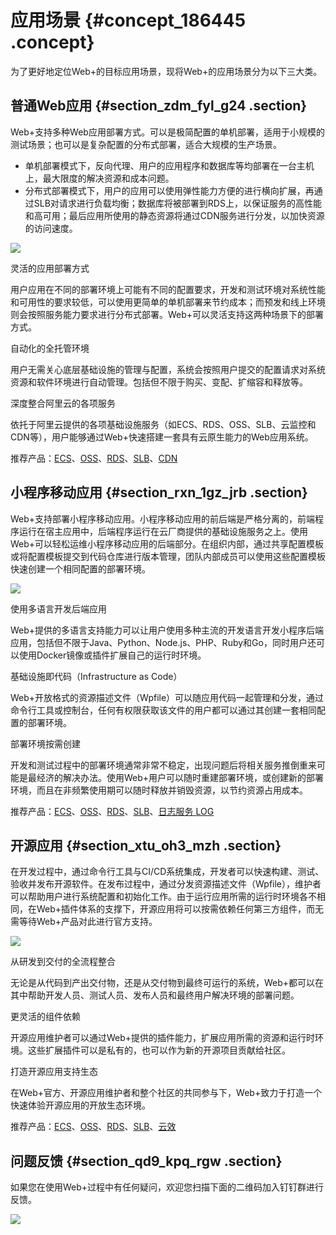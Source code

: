 # 应用场景 {#concept_186445 .concept}

为了更好地定位Web+的目标应用场景，现将Web+的应用场景分为以下三大类。

## 普通Web应用 {#section_zdm_fyl_g24 .section}

Web+支持多种Web应用部署方式。可以是极简配置的单机部署，适用于小规模的测试场景；也可以是复杂配置的分布式部署，适合大规模的生产场景。

-   单机部署模式下，反向代理、用户的应用程序和数据库等均部署在一台主机上，最大限度的解决资源和成本问题。
-   分布式部署模式下，用户的应用可以使用弹性能力方便的进行横向扩展，再通过SLB对请求进行负载均衡；数据库将被部署到RDS上，以保证服务的高性能和高可用；最后应用所使用的静态资源将通过CDN服务进行分发，以加快资源的访问速度。

![](http://static-aliyun-doc.oss-cn-hangzhou.aliyuncs.com/assets/img/160303/156048078747953_zh-CN.png)

灵活的应用部署方式

用户应用在不同的部署环境上可能有不同的配置要求，开发和测试环境对系统性能和可用性的要求较低，可以使用更简单的单机部署来节约成本；而预发和线上环境则会按照服务能力要求进行分布式部署。Web+可以灵活支持这两种场景下的部署方式。

自动化的全托管环境

用户无需关心底层基础设施的管理与配置，系统会按照用户提交的配置请求对系统资源和软件环境进行自动管理。包括但不限于购买、变配、扩缩容和释放等。

深度整合阿里云的各项服务

依托于阿里云提供的各项基础设施服务（如ECS、RDS、OSS、SLB、云监控和CDN等），用户能够通过Web+快速搭建一套具有云原生能力的Web应用系统。

推荐产品：[ECS](https://www.aliyun.com/product/ecs)、[OSS](https://www.aliyun.com/product/oss)、[RDS](https://www.aliyun.com/product/rds/mysql)、[SLB](https://www.aliyun.com/product/slb)、[CDN](https://www.aliyun.com/product/cdn)

## 小程序移动应用 {#section_rxn_1gz_jrb .section}

Web+支持部署小程序移动应用。小程序移动应用的前后端是严格分离的，前端程序运行在宿主应用中，后端程序运行在云厂商提供的基础设施服务之上。使用Web+可以轻松运维小程序移动应用的后端部分。在组织内部，通过共享配置模板或将配置模板提交到代码仓库进行版本管理，团队内部成员可以使用这些配置模板快速创建一个相同配置的部署环境。

![](http://static-aliyun-doc.oss-cn-hangzhou.aliyuncs.com/assets/img/160303/156048078847954_zh-CN.png)

使用多语言开发后端应用

Web+提供的多语言支持能力可以让用户使用多种主流的开发语言开发小程序后端应用，包括但不限于Java、Python、Node.js、PHP、Ruby和Go，同时用户还可以使用Docker镜像或插件扩展自己的运行时环境。

基础设施即代码（Infrastructure as Code）

Web+开放格式的资源描述文件（Wpfile）可以随应用代码一起管理和分发，通过命令行工具或控制台，任何有权限获取该文件的用户都可以通过其创建一套相同配置的部署环境。

部署环境按需创建

开发和测试过程中的部署环境通常非常不稳定，出现问题后将相关服务推倒重来可能是最经济的解决办法。使用Web+用户可以随时重建部署环境，或创建新的部署环境，而且在非频繁使用期可以随时释放并销毁资源，以节约资源占用成本。

推荐产品：[ECS](https://www.aliyun.com/product/ecs)、[OSS](https://www.aliyun.com/product/oss)、[RDS](https://www.aliyun.com/product/rds/mysql)、[SLB](https://www.aliyun.com/product/slb)、[日志服务 LOG](https://www.aliyun.com/product/sls)

## 开源应用 {#section_xtu_oh3_mzh .section}

在开发过程中，通过命令行工具与CI/CD系统集成，开发者可以快速构建、测试、验收并发布开源软件。在发布过程中，通过分发资源描述文件（Wpfile），维护者可以帮助用户进行系统配置和初始化工作。由于运行应用所需的运行时环境各不相同，在Web+插件体系的支撑下，开源应用将可以按需依赖任何第三方组件，而无需等待Web+产品对此进行官方支持。

![](http://static-aliyun-doc.oss-cn-hangzhou.aliyuncs.com/assets/img/160303/156048078847955_zh-CN.png)

从研发到交付的全流程整合

无论是从代码到产出交付物，还是从交付物到最终可运行的系统，Web+都可以在其中帮助开发人员、测试人员、发布人员和最终用户解决环境的部署问题。

更灵活的组件依赖

开源应用维护者可以通过Web+提供的插件能力，扩展应用所需的资源和运行时环境。这些扩展插件可以是私有的，也可以作为新的开源项目贡献给社区。

打造开源应用支持生态

在Web+官方、开源应用维护者和整个社区的共同参与下，Web+致力于打造一个快速体验开源应用的开放生态环境。

推荐产品：[ECS](https://www.aliyun.com/product/ecs)、[OSS](https://www.aliyun.com/product/oss)、[RDS](https://www.aliyun.com/product/rds/mysql)、[SLB](https://www.aliyun.com/product/slb)、[云效](https://www.aliyun.com/product/yunxiao)

## 问题反馈 {#section_qd9_kpq_rgw .section}

如果您在使用Web+过程中有任何疑问，欢迎您扫描下面的二维码加入钉钉群进行反馈。

![](http://static-aliyun-doc.oss-cn-hangzhou.aliyuncs.com/assets/img/160301/156048078846741_zh-CN.jpg)

